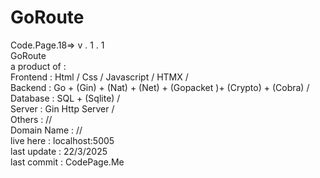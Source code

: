 # GoRoute

Code.Page.18=> v . 1 . 1 <br>
GoRoute <br>
a product of : <br>
      Frontend : Html / Css / Javascript  / HTMX /<br>
      Backend : Go + (Gin) + (Nat) + (Net) + (Gopacket )+ (Crypto) + (Cobra) / <br>
      Database : SQL + (Sqlite) /  <br>
      Server : Gin Http Server /   <br>
      Others : //  <br>
Domain Name : //   <br>
live here : localhost:5005   <br>
last update : 22/3/2025 <br>
last commit : CodePage.Me  <br>

